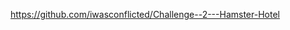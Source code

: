 <!-- Saroeut Sim -->
<!-- 11-8-2023 -->
<!-- Challenge # 2 - Hamster Hotel-->
<!-- I recreated a website just like the one that was given to us -->
<!-- Peer Reviewed by -->
<!-- Comments -->


https://github.com/iwasconflicted/Challenge--2---Hamster-Hotel
